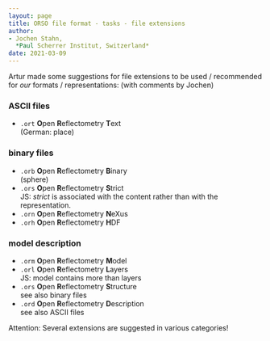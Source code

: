 ```yaml
---
layout: page
title: ORSO file format - tasks - file extensions
author:
- Jochen Stahn,  
  *Paul Scherrer Institut, Switzerland*
date: 2021-03-09
---
```


Artur made some suggestions for file extensions to be used / recommended for *our* formats / representations:
(with comments by Jochen)

### ASCII files

- `.ort` **O**pen **R**eflectometry **T**ext   
  (German: place)

### binary files

- `.orb` **O**pen **R**eflectometry **B**inary  
  (sphere)
- `.ors` **O**pen **R**eflectometry **S**trict  
  JS: *strict* is associated with the content rather than with the representation.
- `.orn` **O**pen **R**eflectometry **N**eXus
- `.orh` **O**pen **R**eflectometry **H**DF

### model description

- `.orm` **O**pen **R**eflectometry **M**odel
- `.orl` **O**pen **R**eflectometry **L**ayers   
  JS: model contains more than layers
- `.ors` **O**pen **R**eflectometry **S**tructure  
  see also binary files
- `.ord` **O**pen **R**eflectometry **D**escription  
  see also ASCII files

Attention: Several extensions are suggested in various categories!
